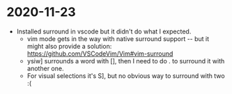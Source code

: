 # 2020-11-23

- Installed surround in vscode but it didn't do what I expected.
  - vim mode gets in the way with native surround support -- but it might also provide a solution: https://github.com/VSCodeVim/Vim#vim-surround
  - ysiw] surrounds a word with [], then I need to do . to surround it with another one.
  - For visual selections it's S], but no obvious way to surround with two :(
